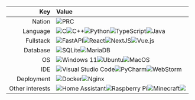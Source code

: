 | Key       | Value |
| --------: | :---- |
| Nation | ![PRC](https://img.shields.io/badge/People's%20Republic%20of%20China-red?style=flat) |
| Language | ![C](https://img.shields.io/badge/c-%2300599C.svg?style=flat&logo=c&logoColor=white)![C++](https://img.shields.io/badge/c++-%2300599C.svg?style=flat&logo=c%2B%2B&logoColor=white)![Python](https://img.shields.io/badge/python-3670A0?style=flat&logo=python&logoColor=ffdd54)![TypeScript](https://img.shields.io/badge/TypeScript-007ACC?style=flat&logo=typescript&logoColor=white)![Java](https://img.shields.io/badge/java-%23ED8B00.svg?style=flat&logo=openjdk&logoColor=white) |
| Fullstack | ![FastAPI](https://img.shields.io/badge/FastAPI-005571?style=flat&logo=fastapi)![React](https://img.shields.io/badge/React-20232A?style=flat&logo=react&logoColor=61DAFB)![NextJS](https://img.shields.io/badge/next%20js-000000?style=flat&logo=nextdotjs&logoColor=white)![Vue.js](https://img.shields.io/badge/vuejs-%2335495e.svg?style=flat&logo=vuedotjs&logoColor=%234FC08D) |
| Database | ![SQLite](https://img.shields.io/badge/sqlite-%2307405e.svg?style=flat&logo=sqlite&logoColor=white)![MariaDB](https://img.shields.io/badge/MariaDB-003545?style=flat&logo=mariadb&logoColor=white) |
| OS | ![Windows 11](https://img.shields.io/badge/Windows%2011-%230079d5.svg?style=flat&logo=Windows%2011&logoColor=white)![Ubuntu](https://img.shields.io/badge/Ubuntu-E95420?style=flat&logo=ubuntu&logoColor=white)![MacOS](https://img.shields.io/badge/mac%20os-000000?style=flat&logo=apple&logoColor=white) |
| IDE | ![Visual Studio Code](https://img.shields.io/badge/Visual%20Studio%20Code-0078d7.svg?style=flat&logo=visual-studio-code&logoColor=white)![PyCharm](https://img.shields.io/badge/pycharm-143?style=flat&logo=pycharm&logoColor=black&color=black&labelColor=green)![WebStorm](https://img.shields.io/badge/webstorm-143?style=flat&logo=webstorm&logoColor=white&color=black) |
| Deployment | ![Docker](https://img.shields.io/badge/docker-%230db7ed.svg?style=flat&logo=docker&logoColor=white)![Nginx](https://img.shields.io/badge/nginx-%23009639.svg?style=flat&logo=nginx&logoColor=white) |
| Other interests | ![Home Assistant](https://img.shields.io/badge/home%20assistant-%2341BDF5.svg?style=flat&logo=home-assistant&logoColor=white)![Raspberry Pi](https://img.shields.io/badge/-RaspberryPi-C51A4A?style=flat&logo=Raspberry-Pi)![Minecraft](https://img.shields.io/badge/Minecraft-green?style=flat&logo=minecraft)![](https://img.shields.io/badge/Metro-009040?style=flat) |
